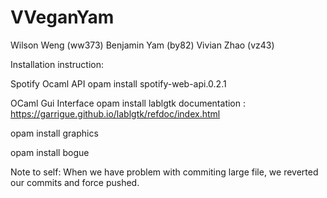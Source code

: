 # VVeganYam

Wilson Weng (ww373)
Benjamin Yam (by82)
Vivian Zhao (vz43)

Installation instruction:

Spotify Ocaml API
opam install spotify-web-api.0.2.1

OCaml Gui Interface
opam install lablgtk
documentation : https://garrigue.github.io/lablgtk/refdoc/index.html

opam install graphics

opam install bogue

Note to self:
When we have problem with commiting large file, we reverted our commits and force pushed.
